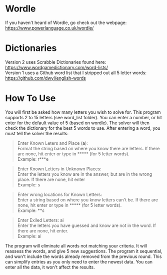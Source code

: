 # Wordle
If you haven't heard of Wordle, go check out the webpage: https://www.powerlanguage.co.uk/wordle/

# Dictionaries
Version 2 uses Scrabble Dictionaries found here: https://www.wordgamedictionary.com/word-lists/  
Version 1 uses a Github word list that I stripped out all 5 letter words: https://github.com/dwyl/english-words

# How To Use
You will first be asked how many letters you wish to solve for.  This program supports 2 to 15 letters (see word_list folder).  You can enter a number, or hit enter for the default value of 5 (based on wordle).  The solver will then check the dictionary for the best 5 words to use.  After entering a word, you must tell the solver the results:

>Enter Known Leters and Place (**a**):  
Format the string based on where you know there are letters.  If there are none, hit enter or type in ***** (for 5 letter words).  
Example: r***e


>Enter Known Letters in Unknown Places:  
Enter the letters you know are in the answer, but are in the wrong place. If there are none, hit enter  
Example: s

>Enter wrong locations for Known Letters:  
Enter a string based on where you know letters can't be.  If there are none, hit enter or type in ***** (for 5 letter words).  
Example: ***s*


>Enter Exiled Letters: ai  
Enter the letters you have guessed and know are not in the word.  If there are none, hit enter.  
Example: ai

The program will eliminate all words not matching your criteria.  It will reassess the words, and give 5 new suggestions.  The program it sequential, and won't include the words already removed from the previous round.  This can simplify entries as you only need to enter the newest data.  You can enter all the data, it won't affect the results.
